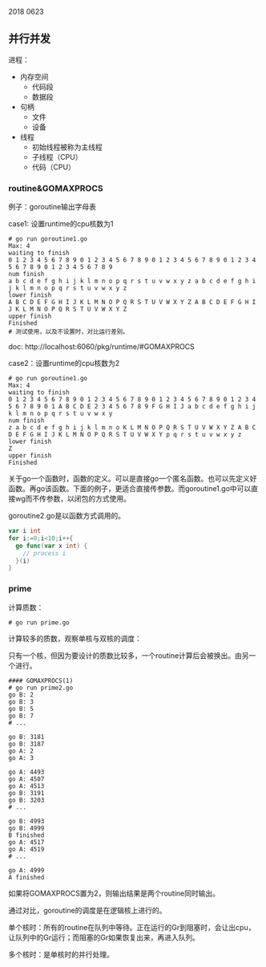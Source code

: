 
2018 0623

## 并行并发

进程：

*   内存空间
    *   代码段
    *   数据段
*   句柄
    *   文件
    *   设备
*   线程
    *   初始线程被称为主线程
    *   子线程（CPU）
    *   代码（CPU）



### routine&GOMAXPROCS

例子：goroutine输出字母表

case1: 设置runtime的cpu核数为1

```shell
# go run goroutine1.go
Max: 4
waiting to finish
0 1 2 3 4 5 6 7 8 9 0 1 2 3 4 5 6 7 8 9 0 1 2 3 4 5 6 7 8 9 0 1 2 3 4 5 6 7 8 9 0 1 2 3 4 5 6 7 8 9
num finish
a b c d e f g h i j k l m n o p q r s t u v w x y z a b c d e f g h i j k l m n o p q r s t u v w x y z
lower finish
A B C D E F G H I J K L M N O P Q R S T U V W X Y Z A B C D E F G H I J K L M N O P Q R S T U V W X Y Z
upper finish
Finished
# 测试使用，以及不设置时，对比运行差别。
```

doc: http://localhost:6060/pkg/runtime/#GOMAXPROCS

case2：设置runtime的cpu核数为2

```shell
# go run goroutine1.go
Max: 4
waiting to finish
0 1 2 3 4 5 6 7 8 9 0 1 2 3 4 5 6 7 8 9 0 1 2 3 4 5 6 7 8 9 0 1 2 3 4 5 6 7 8 9 0 1 A B C D E 2 3 4 5 6 7 8 9 F G H I J a b c d e f g h i j k l m n o p q r s t u v w x y
num finish
z a b c d e f g h i j k l m n o K L M N O P Q R S T U V W X Y Z A B C D E F G H I J K L M N O P Q R S T U V W X Y p q r s t u v w x y z
lower finish
Z
upper finish
Finished
```



关于go一个函数时，函数的定义。可以是直接go一个匿名函数。也可以先定义好函数。再go该函数。下面的例子，更适合直接传参数。而goroutine1.go中可以直接wg而不传参数，以闭包的方式使用。

goroutine2.go是以函数方式调用的。

```go
var i int
for i:=0;i<10;i++{
  go func(var x int) {
    // process i
  }(i)
}
```



### prime

计算质数：

```shell
# go run prime.go

```



计算较多的质数，观察单核与双核的调度：

只有一个核，但因为要设计的质数比较多，一个routine计算后会被换出。由另一个进行。

```shell
#### GOMAXPROCS(1)
# go run prime2.go
go B: 2
go B: 3
go B: 5
go B: 7
# ...

go B: 3181
go B: 3187
go A: 2
go A: 3

go A: 4493
go A: 4507
go A: 4513
go B: 3191
go B: 3203
# ...

go B: 4993
go B: 4999
B finished
go A: 4517
go A: 4519
# ...

go A: 4999
A finished
```

如果将GOMAXPROCS置为2，则输出结果是两个routine同时输出。

通过对比，goroutine的调度是在逻辑核上进行的。

单个核时：所有的routine在队列中等待。正在运行的Gr到阻塞时，会让出cpu，让队列中的Gr运行；而阻塞的Gr如果恢复出来，再进入队列。

多个核时：是单核时的并行处理。



